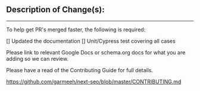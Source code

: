 ## Description of Change(s):

---

To help get PR's merged faster, the following is required:

[] Updated the documentation
[] Unit/Cypress test covering all cases

Please link to relevant Google Docs or schema.org docs for what you are adding so we can review.

Please have a read of the Contributing Guide for full details.

https://github.com/garmeeh/next-seo/blob/master/CONTRIBUTING.md
